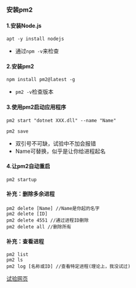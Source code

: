 ### 安装pm2
#### 1.安装Node.js
```
apt -y install nodejs
```
+ 通过`npm -v`来检查

#### 2.安装pm2
```
npm install pm2@latest -g
```
+ `pm2 -v`检查版本
#### 3.使用pm2启动应用程序
```
pm2 start "dotnet XXX.dll" --name "Name"
```
```
pm2 save
```
+ 双引号不可缺，试验中不加会报错
+ Name可替换，似乎是让你给进程起名

#### 4.让pm2自动重启
```
pm2 startup
```
#### 补充：删除多余进程
```
pm2 delete [Name] //Name是你起的名字
pm2 delete [ID]
pm2 delete 4551 //通过进程ID删除
pm2 delete all //删除所有
```
#### 补充：查看进程
```
pm2 list
pm2 ls
pm2 log [名称或ID] //查看特定进程(理论上，我没试过)
```
[试验网页](http://test.lhjeong.cn)

